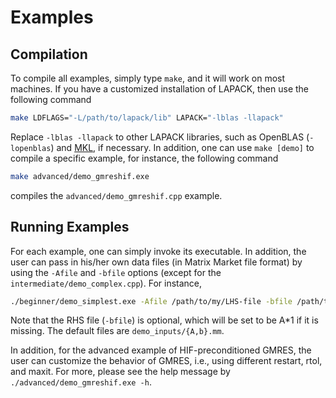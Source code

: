 # Examples #

## Compilation ##

To compile all examples, simply type `make`, and it will work on most machines. If you have a customized installation of LAPACK, then use the following command

```sh
make LDFLAGS="-L/path/to/lapack/lib" LAPACK="-lblas -llapack"
```

Replace `-lblas -llapack` to other LAPACK libraries, such as OpenBLAS (`-lopenblas`) and [MKL](https://software.intel.com/content/www/us/en/develop/tools/oneapi/components/onemkl/link-line-advisor.html), if necessary. In addition, one can use `make [demo]` to compile a specific example, for instance, the following command

```sh
make advanced/demo_gmreshif.exe
```

compiles the `advanced/demo_gmreshif.cpp` example.

## Running Examples ##

For each example, one can simply invoke its executable. In addition, the user can pass in his/her own data files (in Matrix Market file format) by using the `-Afile` and `-bfile` options (except for the `intermediate/demo_complex.cpp`). For instance,

```sh
./beginner/demo_simplest.exe -Afile /path/to/my/LHS-file -bfile /path/to/my/RHS-file
```

Note that the RHS file (`-bfile`) is optional, which will be set to be A*1 if it is missing. The default files are `demo_inputs/{A,b}.mm`.

In addition, for the advanced example of HIF-preconditioned GMRES, the user can customize the behavior of GMRES, i.e., using different restart, rtol, and maxit. For more, please see the help message by `./advanced/demo_gmreshif.exe -h`.
